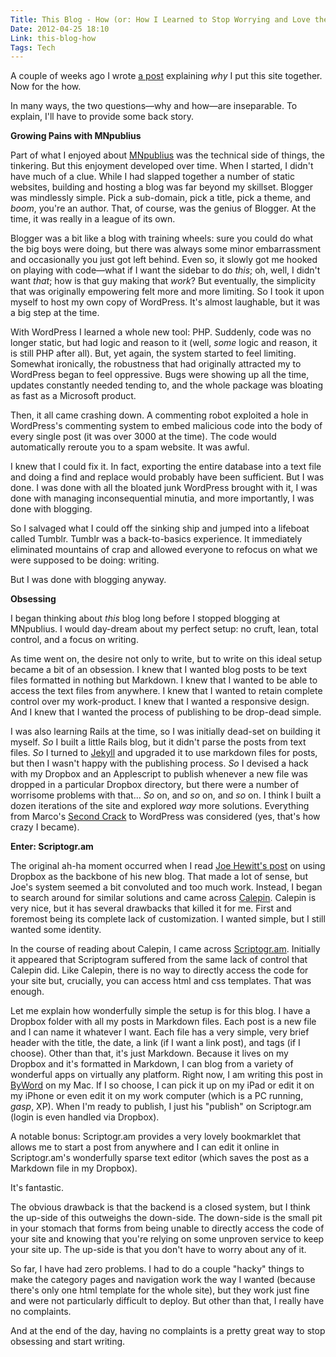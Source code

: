 ```yaml
---
Title: This Blog - How (or: How I Learned to Stop Worrying and Love the Blog)
Date: 2012-04-25 18:10
Link: this-blog-how
Tags: Tech
---
```


A couple of weeks ago I wrote [a post](http://mattmart.in/post/this-blog-why) explaining *why* I put this site together. Now for the how.

In many ways, the two questions—why and how—are inseparable. To explain, I'll have to provide some back story. 

**Growing Pains with MNpublius**

Part of what I enjoyed about [MNpublius](http://mnpublius.com) was the technical side of things, the tinkering. But this enjoyment developed over time. When I started, I didn't have much of a clue. While I had slapped together a number of static websites, building and hosting a blog was far beyond my skillset. Blogger was mindlessly simple. Pick a sub-domain, pick a title, pick a theme, and *boom*, you're an author. That, of course, was the genius of Blogger. At the time, it was really in a league of its own.

Blogger was a bit like a blog with training wheels: sure you could do what the big boys were doing, but there was always some minor embarrassment and occasionally you just got left behind. Even so, it slowly got me hooked on playing with code—what if I want the sidebar to do *this*; oh, well, I didn't want *that*; how is that guy making that *work*? But eventually, the simplicity that was originally empowering felt more and more limiting. So I took it upon myself to host my own copy of WordPress. It's almost laughable, but it was a big step at the time.

With WordPress I learned a whole new tool: PHP. Suddenly, code was no longer static, but had logic and reason to it (well, *some* logic and reason, it is still PHP after all). But, yet again, the system started to feel limiting. Somewhat ironically, the robustness that had originally attracted my to WordPress began to feel oppressive. Bugs were showing up all the time, updates constantly needed tending to, and the whole package was bloating as fast as a Microsoft product. 

Then, it all came crashing down. A commenting robot exploited a hole in WordPress's commenting system to embed malicious code into the body of every single post (it was over 3000 at the time). The code would automatically reroute you to a spam website. It was awful.

I knew that I could fix it. In fact, exporting the entire database into a text file and doing a find and replace would probably have been sufficient. But I was done. I was done with all the bloated junk WordPress brought with it, I was done with managing inconsequential minutia, and more importantly, I was done with blogging.

So I salvaged what I could off the sinking ship and jumped into a lifeboat called Tumblr. Tumblr was a back-to-basics experience. It immediately eliminated mountains of crap and allowed everyone to refocus on what we were supposed to be doing: writing.

But I was done with blogging anyway.

**Obsessing**

I began thinking about *this* blog long before I stopped blogging at MNpublius. I would day-dream about my perfect setup: no cruft, lean, total control, and a focus on writing. 

As time went on, the desire not only to write, but to write on this ideal setup became a bit of an obsession. I knew that I wanted blog posts to be text files formatted in nothing but Markdown. I knew that I wanted to be able to access the text files from anywhere. I knew that I wanted to retain complete control over my work-product. I knew that I wanted a responsive design. And I knew that I wanted the process of publishing to be drop-dead simple.

I was also learning Rails at the time, so I was initially dead-set on building it myself. *So* I built a little Rails blog, but it didn't parse the posts from text files. *So* I turned to [Jekyll](https://github.com/mojombo/jekyll) and upgraded it to use markdown files for posts, but then I wasn't happy with the publishing process. *So* I devised a hack with my Dropbox and an Applescript to publish whenever a new file was dropped in a particular Dropbox directory, but there were a number of worrisome problems with that... *So* on, and *so* on, and *so* on. I think I built a dozen iterations of the site and explored *way* more solutions. Everything from Marco's [Second Crack](http://www.marco.org/secondcrack) to WordPress was considered (yes, that's how crazy I became).

**Enter: Scriptogr.am**

The original ah-ha moment occurred when I read [Joe Hewitt's post](http://joehewitt.com/2011/10/03/dropbox-is-my-publish-button) on using Dropbox as the backbone of his new blog. That made a lot of sense, but Joe's system seemed a bit convoluted and too much work. Instead, I began to search around for similar solutions and came across [Calepin](http://Calepin.co/). Calepin is very nice, but it has several drawbacks that killed it for me. First and foremost being its complete lack of customization. I wanted simple, but I still wanted some identity.

In the course of reading about Calepin, I came across [Scriptogr.am](http://scriptogr.am/). Initially it appeared that Scriptogram suffered from the same lack of control that Calepin did. Like Calepin, there is no way to directly access the code for your site but, crucially, you can access html and css templates. That was enough.

Let me explain how wonderfully simple the setup is for this blog. I have a Dropbox folder with all my posts in Markdown files. Each post is a new file and I can name it whatever I want. Each file has a very simple, very brief header with the title, the date, a link (if I want a link post), and tags (if I choose). Other than that, it's just Markdown. Because it lives on my Dropbox and it's formatted in Markdown, I can blog from a variety of wonderful apps on virtually any platform.  Right now, I am writing this post in [ByWord](http://bywordapp.com/) on my Mac. If I so choose, I can pick it up on my iPad or edit it on my iPhone or even edit it on my work computer (which is a PC running, *gasp*, XP). When I'm ready to publish, I just his "publish" on Scriptogr.am (login is even handled via Dropbox).

A notable bonus: Scriptogr.am provides a very lovely bookmarklet that allows me to start a post from anywhere and I can edit it online in Scriptogr.am's wonderfully sparse text editor (which saves the post as a Markdown file in my Dropbox).

It's fantastic.

The obvious drawback is that the backend is a closed system, but I think the up-side of this outweighs the down-side. The down-side is the small pit in your stomach that forms from being unable to directly access the code of your site and knowing that you're relying on some unproven service to keep your site up. The up-side is that you don't have to worry about any of it. 

So far, I have had zero problems. I had to do a couple "hacky" things to make the category pages and navigation work the way I wanted (because there's only one html template for the whole site), but they work just fine and were not particularly difficult to deploy. But other than that, I really have no complaints.

And at the end of the day, having no complaints is a pretty great way to stop obsessing and start writing.